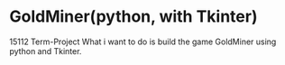 # GoldMiner(python, with Tkinter)
15112
Term-Project
What i want to do is build the game GoldMiner using python and Tkinter.

